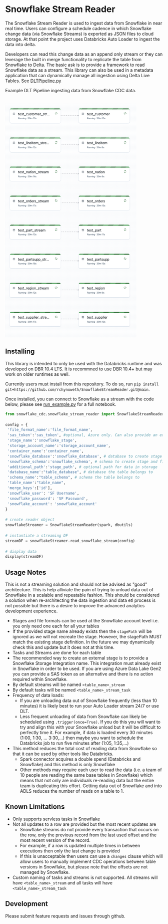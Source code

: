 # Snowflake Stream Reader

The Snowflake Stream Reader is used to ingest data from Snowflake in near real time. Users can configure a schedule cadence in which Snowflake change data (via Snowflake Streams) is exported as JSON files to cloud storage. At that point the project uses Databricks Auto Loader to ingest the data into delta. 

Developers can read this change data as an append only stream or they can leverage the built in merge functionality to replicate the table from Snowflake to Delta. The basic ask is to provide a framework to read Snowflake data as a stream. This library can also be used in a metadata application that can dynamically manage all ingestion using Delta Live Tables. See [DLTPipeline.py](./docs/samples/DLTPipeline.py)

Example DLT Pipeline ingesting data from Snowflake CDC data.  
<br></br>
<img src="docs/imgs/MeltStreamDLT.png">

 ## Installing 
 This library is intended to only be used with the Databricks runtime and was developed on DBR 10.4 LTS. It is recommned to use DBR 10.4+ but may work on older runtimes as well. 

Currently users must install from this repository. To do so, run `pip install git+https://github.com/rchynoweth/SnowflakeStreamReader.git@main`. 

Once installed, you can connect to Snowflake as a stream with the code below, please see [run_example.py](./docs/samples/run_example.py) for a full notebook. 

```python
from snowflake_cdc.snowflake_stream_reader import SnowflakeStreamReader

config = {
 'file_format_name':'file_format_name', 
 'sas_token':'sas_token', #optional, Azure only. Can also provide an existing storage integration name using `storage_integration` option. 
 'stage_name':'snowflake_stage',
 'storage_account_name':'storage_account_name',
 'container_name':'container_name',
 'snowflake_database':'snowflake_database', # database to create stage and file format
 'snowflake_schema':'snowflake_schema', # schema to create stage and file format 
 'additional_path':'stage_path', # optional path for data in storage
 'database_name':"table_database", # database the table belongs to
 'schema_name':"table_schema", # schema the table belongs to 
 'table_name':"table_name", 
 'merge_keys':['id'], 
 'snowflake_user': 'SF Username',
 'snowflake_password': 'SF Password',
 'snowflake_account': 'snowflake_account'
}

# create reader object 
snowflakeStreamer = SnowflakeStreamReader(spark, dbutils)

# instantiate a streaming DF
streamDF = snowflakeStreamer.read_snowflake_stream(config)

# display data 
display(streamDF)
```


## Usage Notes  

This is not a streaming solution and should not be advised as "good" architecture. This is help alliviate the pain of trying to unload data out of Snowflake in a scalable and repeatable fashion. This should be considered a solution when re-architecting the data ingestion and data etl process is not possible but there is a desire to improve the advanced analytics development experience. 

- Stages and file formats can be used at the Snowflake account level i.e. you only need one each for all your tables
- If the provided stage name already exists then the `stagePath` will be ignored as we will not recreate the stage. However, the stagePath MUST match the existing stage definition. In the future we may dynamically check this and update but it does not at this time. 
- Tasks and Streams are done for each table 
- The recommended way to create an external stage is to provide a Snowflake Storage Integration name. This integration must already exist in Snowflake in order to be used. If you are using Azure Data Lake Gen2 you can provide a SAS token as an alternative and there is no action required within Snowflake. 
- By default streams will be named `<table_name>_stream`
- By default tasks will be named `<table_name>_stream_task`
- Frequency of data loads:  
  - If you are unloading data out of Snowflake frequently (less than 10 minutes) it is likely best to run your Auto Loader stream 24/7 or use DLT. 
  - Less frequent unloading of data from Snowflake can likely be scheduled using `.trigger(once=True)`. If you do this you will want to try and align this with your Snowflake unload but it will be difficult to perfectly time it. For example, if data is loaded every 30 minutes (1:00, 1:30, ... 3:30,...) then maybe you want to schedule the Databricks job to run five minutes after (1:05, 1:35,...)  
- This method reduces the total cost of reading data from Snowflake so that it can be used by other tools like Databricks.  
  - Spark connector acquires a double spend (Databricks and Snowflake) and this method is only Snowflake 
  - Other methods may require each user to read the data (i.e. a team of 10 people are reading the same base tables in Snowflake) which means that not only are individuals re-reading data but the entire team is duplicating this effort. Getting data out of Snowflake and into ADLS reduces the number of reads on a table to 1.   


## Known Limitations 

- Only supports servless tasks in Snowflake 
- Not all updates to a row are provided but the most recent updates are  
  - Snowflake streams do not provide every transaction that occurs on the row, only the previous record from the last used offset and the most recent version of the record.  
  - For example, if a row is updated multiple times in between executions then only the last change is provided  
  - If this is unacceptable then users can use a `changes` clause which will allow users to manually implement CDC operations between table versions in Snowflake, but please note that the offsets are not managed by Snowflake.   
- Custom naming of tasks and streams is not supported. All streams will have `<table_name>_stream` and all tasks will have `<table_name>_stream_task`  



## Development 
Please submit feature requests and issues through github. 
